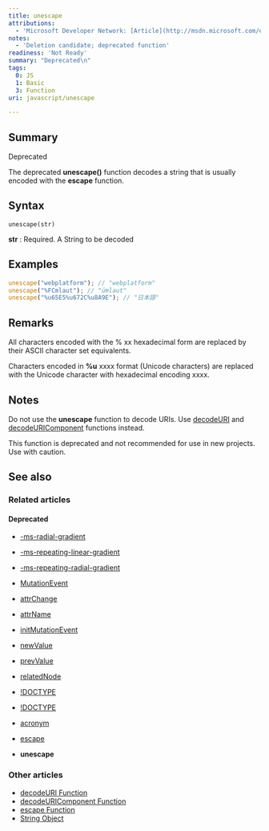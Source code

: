 ```yaml
---
title: unescape
attributions:
  - 'Microsoft Developer Network: [Article](http://msdn.microsoft.com/en-us/library/ie/dz4x90hk(v=vs.94).aspx)'
notes:
  - 'Deletion candidate; deprecated function'
readiness: 'Not Ready'
summary: "Deprecated\n"
tags:
  0: JS
  1: Basic
  3: Function
uri: javascript/unescape

---
```

## Summary

Deprecated

The deprecated **unescape()** function decodes a string that is usually encoded with the **escape** function.

## Syntax

    unescape(str)

**str**
:   Required. A String to be decoded

## Examples

``` js
unescape("webplatform"); // "webplatform"
unescape("%FCmlaut"); // "ümlaut"
unescape("%u65E5%u672C%u8A9E"); // "日本語"
```

## Remarks

All characters encoded with the % xx hexadecimal form are replaced by their ASCII character set equivalents.

Characters encoded in **%u** xxxx format (Unicode characters) are replaced with the Unicode character with hexadecimal encoding xxxx.

## Notes

Do not use the **unescape** function to decode URIs. Use [decodeURI](/javascript/decodeURI) and [decodeURIComponent](/javascript/decodeURIComponent) functions instead.

This function is deprecated and not recommended for use in new projects. Use with caution.

## See also

### Related articles

#### Deprecated

-   [-ms-radial-gradient](/css/properties/-ms-radial-gradient)

-   [-ms-repeating-linear-gradient](/css/properties/-ms-repeating-linear-gradient)

-   [-ms-repeating-radial-gradient](/css/properties/-ms-repeating-radial-gradient)

-   [MutationEvent](/dom/MutationEvent)

-   [attrChange](/dom/MutationEvent/attrChange)

-   [attrName](/dom/MutationEvent/attrName)

-   [initMutationEvent](/dom/MutationEvent/initMutationEvent)

-   [newValue](/dom/MutationEvent/newValue)

-   [prevValue](/dom/MutationEvent/prevValue)

-   [relatedNode](/dom/MutationEvent/relatedNode)

-   [!DOCTYPE](/html/elements/!DOCTYPE)

-   [!DOCTYPE](/html/elements/!DOCTYPE/ja)

-   [acronym](/html/elements/acronym)

-   [escape](/javascript/escape)

-   **unescape**

### Other articles

-   [decodeURI Function](/javascript/decodeURI)
-   [decodeURIComponent Function](/javascript/decodeURIComponent)
-   [escape Function](/javascript/escape)
-   [String Object](/javascript/String)

